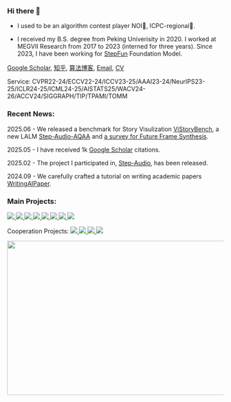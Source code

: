 ### Hi there 👋

- I used to be an algorithm contest player NOI🥈, ICPC-regional🏅️. 

-  I received my B.S. degree from Peking Univerisity in 2020. I worked at MEGVII Research from 2017 to 2023 (interned for three years). Since 2023, I have been working for [StepFun](https://www.stepfun.com) Foundation Model.

[Google Scholar](https://scholar.google.com/citations?user=zJEkaG8AAAAJ&hl=en), [知乎](https://www.zhihu.com/people/hzwer), [算法博客](http://hzwer.com), [Email](mailto:hzwer@pku.edu.cn), [CV](https://drive.google.com/file/d/1P7m9k8YENP4Yi23Vp42bDPIHfWr0qjU-/view?usp=share_link)

Service: CVPR22-24/ECCV22-24/ICCV23-25/AAAI23-24/NeurIPS23-25/ICLR24-25/ICML24-25/AISTATS25/WACV24-26/ACCV24/SIGGRAPH/TIP/TPAMI/TOMM

### Recent News:
2025.06 - We released a benchmark for Story Visulization [ViStoryBench](https://github.com/vistorybench/vistorybench), a new LALM [Step-Audio-AQAA](https://arxiv.org/abs/2506.08967) and [a survey for Future Frame Synthesis](https://arxiv.org/abs/2401.14718).

2025.05 - I have received 1k [Google Scholar](https://scholar.google.com/citations?user=zJEkaG8AAAAJ&hl=en) citations.

2025.02 - The project I participated in, [Step-Audio](https://github.com/stepfun-ai/Step-Audio), has been released.

2024.09 - We carefully crafted a tutorial on writing academic papers [WritingAIPaper](https://github.com/hzwer/WritingAIPaper).

### Main Projects: 

<a href="https://github.com/megvii-research/WACV2024-SAFA">
<img src="https://img.shields.io/github/stars/megvii-research/WACV2024-SAFA?label=SAFA2023&color=yellow&style=flat" />
</a>
<a href="https://github.com/megvii-research/ECCV2022-RIFE">
<img src="https://img.shields.io/github/stars/megvii-research/ECCV2022-RIFE?label=RIFE2021&color=red&style=flat" />
</a>
<a href="https://github.com/hzwer/Practical-RIFE">
<img src="https://img.shields.io/github/stars/hzwer/Practical-RIFE?label=Prac-RIFE&color=orange&style=flat" />
</a>
<a href="https://github.com/megvii-research/ICCV2019-LearningToPaint">
<img src="https://img.shields.io/github/stars/megvii-research/ICCV2019-LearningToPaint?label=Paint2019&color=red&style=flat" />
</a>
<a href="https://github.com/megvii-research/NIPS2017-LearningToRunACE">
<img src="https://img.shields.io/github/stars/megvii-research/NIPS2017-LearningToRunACE?label=Run2017&color=orange&style=flat" />
</a>
<a href="https://github.com/hzwer/ShareOI"><img src="https://img.shields.io/github/stars/hzwer/ShareOI?label=ShareOI&color=red&style=flat" />
</a>
<a href="https://github.com/hzwer/Awesome-Optical-Flow">
<img src="https://img.shields.io/github/stars/hzwer/Awesome-Optical-Flow?label=AwesomeFlow&color=orange&style=flat" />
</a>
<a href="https://github.com/hzwer/WritingAIPaper">
<img src="https://img.shields.io/github/stars/hzwer/WritingAIPaper?label=WritingAIPaper&color=orange&style=flat" />
</a>

Cooperation Projects:  <a href="https://github.com/megvii-research/CVPR2023-DMVFN">
<img src="https://img.shields.io/github/stars/megvii-research/CVPR2023-DMVFN?label=DMVFN2023&color=orange&style=flat" />
</a>
<a href="https://github.com/megvii-research/CoNR">
<img src="https://img.shields.io/github/stars/megvii-research/CoNR?label=CoNR2022&color=orange&style=flat" />
</a>
<a href="https://github.com/stepfun-ai/Step-Audio">
<img src="https://img.shields.io/github/stars/stepfun-ai/Step-Audio?label=StepAudio&color=orange&style=flat" />
</a>
<a href="https://github.com/vistorybench/vistorybench">
<img src="https://img.shields.io/github/stars/vistorybench/vistorybench?label=ViStoryBench&color=orange&style=flat" />
</a>

<img src="https://api.star-history.com/svg?repos=hzwer/ShareOI,hzwer/ICCV2019-LearningToPaint,hzwer/ECCV2022-RIFE,megvii-research/CoNR,hzwer/Practical-RIFE,hzwer/WritingAIPaper,hzwer/CVPR2023-DMVFN,stepfun-ai/Step-Audio&type=Date" height="360" width="600" />

<!--
**hzwer/hzwer** is a ✨ _special_ ✨ repository because its `README.md` (this file) appears on your GitHub profile.

Here are some ideas to get you started:

- 🔭 I’m currently working on ...
- 🌱 I’m currently learning ...
- 👯 I’m looking to collaborate on ...
- 🤔 I’m looking for help with ...
- 💬 Ask me about ...
- 📫 How to reach me: ...
- 😄 Pronouns: ...
- ⚡ Fun fact: ...
-->

